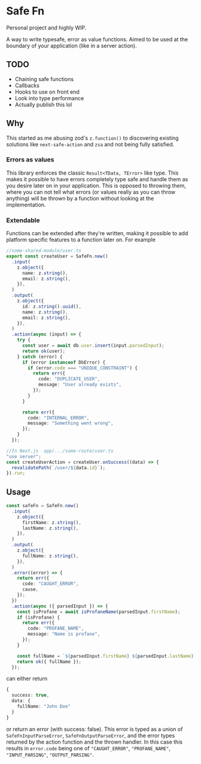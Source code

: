 # Safe Fn

Personal project and highly WIP.

A way to write typesafe, error as value functions. Aimed to be used at the boundary of your application (like in a server action).

## TODO

- Chaining safe functions
- Callbacks
- Hooks to use on front end
- Look into type performance
- Actually publish this lol

## Why

This started as me abusing zod's `z.function()` to discovering existing solutions like `next-safe-action` and `zsa` and not being fully satisfied.

### Errors as values

This library enforces the classic `Result<TData, TError>` like type. This makes it possible to have errors completely type safe and handle them as you desire later on in your application. This is opposed to throwing them, where you can not tell what errors (or values really as you can throw anything) will be thrown by a function without looking at the implementation.

### Extendable

Functions can be extended after they're written, making it possible to add platform specific features to a function later on. For example

```ts
//some-shared-module/user.ts
export const createUser = SafeFn.new()
  .input(
    z.object({
      name: z.string(),
      email: z.string(),
    }),
  )
  .output(
    z.object({
      id: z.string().uuid(),
      name: z.string(),
      email: z.string(),
    }),
  )
  .action(async (input) => {
    try {
      const user = await db.user.insert(input.parsedInput);
      return ok(user);
    } catch (error) {
      if (error instanceof DbError) {
        if (error.code === "UNIQUE_CONSTRAINT") {
          return err({
            code: "DUPLICATE_USER",
            message: "User already exists",
          });
        }
      }

      return err({
        code: "INTERNAL_ERROR",
        message: "Something went wrong",
      });
    }
  });
```

```ts
//In Next.js  app/.../some-route/user.ts
"use server";
const createUserAction = createUser.onSuccess((data) => {
  revalidatePath(`/user/${data.id}`);
}).run;
```

## Usage

```ts
const safeFn = SafeFn.new()
  .input(
    z.object({
      firstName: z.string(),
      lastName: z.string(),
    }),
  )
  .output(
    z.object({
      fullName: z.string(),
    }),
  )
  .error((error) => {
    return err({
      code: "CAUGHT_ERROR",
      cause,
    });
  })
  .action(async ({ parsedInput }) => {
    const isProfane = await isProfaneName(parsedInput.firstName);
    if (isProfane) {
      return err({
        code: "PROFANE_NAME",
        message: "Name is profane",
      });
    }

    const fullName = `${parsedInput.firstName} ${parsedInput.lastName}`;
    return ok({ fullName });
  });
```

can either return

```ts
{
  success: true,
  data: {
    fullName: "John Doe"
  }
}
```

or return an error (with success: false). This error is typed as a union of `SafeFnInputParseError`, `SafeFnOutputParseError`, and the error types returned by the action function and the thrown handler.
In this case this results in `error.code` being one of `"CAUGHT_ERROR"`, `"PROFANE_NAME"`, `"INPUT_PARSING"`, `"OUTPUT_PARSING"`.
